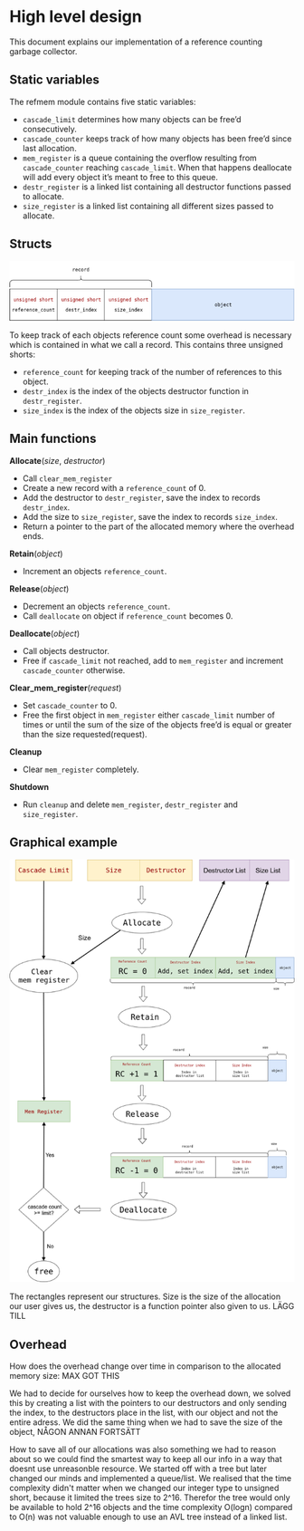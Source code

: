 # High level design
This document explains our implementation of a reference counting garbage collector.

## Static variables
The refmem module contains five static variables:
- ``cascade_limit`` determines how many objects can be free’d consecutively.
- ``cascade_counter`` keeps track of how many objects has been free’d since last allocation.
- ``mem_register`` is a queue containing the overflow resulting from ``cascade_counter`` reaching ``cascade_limit``. 
  When that happens deallocate will add every object it’s meant to free to this queue.
- ``destr_register`` is a linked list containing all destructor functions passed to allocate.
- ``size_register`` is a linked list containing all different sizes passed to allocate.

## Structs

![record](record.png?)

To keep track of each objects reference count some overhead is necessary which is contained in what we call a record. 
This contains three unsigned shorts: 
- ``reference_count`` for keeping track of the number of references to this object.
- ``destr_index`` is the index of the objects destructor function in ``destr_register``.
- ``size_index`` is the index of the objects size in ``size_register``.

## Main functions
**Allocate**(*size*, *destructor*)
- Call ``clear_mem_register``
- Create a new record with a ``reference_count`` of 0.
- Add the destructor to ``destr_register``, save the index to records ``destr_index``.
- Add the size to ``size_register``, save the index to records ``size_index``.
- Return a pointer to the part of the allocated memory where the overhead ends.

**Retain**(*object*)
- Increment an objects ``reference_count``.

**Release**(*object*)
- Decrement an objects ``reference_count``.
- Call ``deallocate`` on object if ``reference_count`` becomes 0.

**Deallocate**(*object*)
- Call objects destructor.
- Free if ``cascade_limit`` not reached, add to ``mem_register`` and increment ``cascade_counter`` otherwise.

**Clear_mem_register**(*request*)
- Set ``cascade_counter`` to 0.
- Free the first object in ``mem_register`` either ``cascade_limit`` number of times or until the sum of the 
  size of the objects free’d is equal or greater than the size requested(request).

**Cleanup**
- Clear ``mem_register`` completely.

**Shutdown**
- Run ``cleanup`` and delete ``mem_register``, ``destr_register`` and ``size_register``.

## Graphical example

![record](flow.png?)

The rectangles represent our structures. Size is the size of the allocation our user gives us, the destructor is a function pointer also given to us. LÄGG TILL

## Overhead

How does the overhead change over time in comparison to the allocated memory size:
MAX GOT THIS


We had to decide for ourselves how to keep the overhead down, we solved this by creating a list with the pointers to our destructors and only sending the index, to the destructors place in the list, with our object and not the entire adress.
We did the same thing when we had to save the size of the object, NÅGON ANNAN FORTSÄTT 

How to save all of our allocations was also something we had to reason about so we could find the smartest way to keep all our info in a way that doesnt use unreasonble resource. We started off with a tree but later changed our minds and implemented a queue/list. We realised that the time complexity didn't matter when we changed our integer type to unsigned short, because it limited the trees size to 2^16. Therefor the tree would only be available to hold 2^16 objects and the time complexity O(logn) compared to O(n) was not valuable enough to use an AVL tree instead of a linked list.
